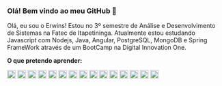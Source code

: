 ### Olá! Bem vindo ao meu GitHub 👋

Olá, eu sou o Erwins!
Estou no 3º semestre de Análise e Desenvolvimento de Sistemas na Fatec de Itapetininga.
Atualmente estou estudando Javascript com Nodejs, Java, Angular, PostgreSQL, MongoDB e Spring FrameWork através de um BootCamp
na Digital Innovation One.

**O que pretendo aprender:**

<code><img height="20" src="https://cdn.jsdelivr.net/gh/devicons/devicon/icons/javascript/javascript-plain.svg"></code>
<code><img height="20" src="https://cdn.jsdelivr.net/gh/devicons/devicon/icons/java/java-original-wordmark.svg"></code>
<code><img height="20" src="https://cdn.jsdelivr.net/gh/devicons/devicon/icons/python/python-original.svg"></code>
<code><img height="20" src="https://cdn.jsdelivr.net/gh/devicons/devicon/icons/ruby/ruby-original.svg"></code>
<code><img height="20" src="https://cdn.jsdelivr.net/gh/devicons/devicon/icons/html5/html5-original-wordmark.svg"></code>
<code><img height="20" src="https://cdn.jsdelivr.net/gh/devicons/devicon/icons/css3/css3-original-wordmark.svg"></code>
<code><img height="20" src="https://cdn.jsdelivr.net/gh/devicons/devicon/icons/mysql/mysql-original-wordmark.svg"></code>
<code><img height="20" src="https://cdn.jsdelivr.net/gh/devicons/devicon/icons/linux/linux-original.svg"></code>
<code><img height="20" src="https://cdn.jsdelivr.net/gh/devicons/devicon/icons/angularjs/angularjs-original.svg"></code>
<code><img height="20" src="https://cdn.jsdelivr.net/gh/devicons/devicon/icons/vscode/vscode-original.svg"></code>
<code><img height="20" src="https://cdn.jsdelivr.net/gh/devicons/devicon/icons/git/git-original.svg"></code>
<code><img height="20" src="https://cdn.jsdelivr.net/gh/devicons/devicon/icons/react/react-original.svg"></code>
<code><img height="20" src="https://cdn.jsdelivr.net/gh/devicons/devicon/icons/vim/vim-original.svg"></code>
<code><img height="20" src="https://cdn.jsdelivr.net/gh/devicons/devicon/icons/cplusplus/cplusplus-original.svg"></code>
<code><img height="20" src="https://cdn.jsdelivr.net/gh/devicons/devicon/icons/wordpress/wordpress-original.svg"></code>



